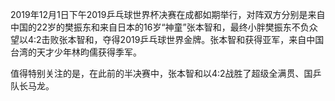 2019年12月1日下午2019乒乓球世界杯决赛在成都如期举行，对阵双方分别是来自中国的22岁的樊振东和来自日本的16岁“神童”张本智和，最终小胖樊振东不负众望以4:2击败张本智和，夺得2019乒乓球世界金牌。张本智和获得亚军，来自中国台湾的天才少年林昀儒获得季军。

值得特别关注的是，在此前的半决赛中，张本智和以4:2战胜了超级全满贯、国乒队长马龙。


